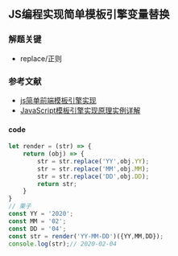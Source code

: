 ## JS编程实现简单模板引擎变量替换
### 解题关键
+ replace/正则
### 参考文献
+ [js简单前端模板引擎实现](https://segmentfault.com/a/1190000010366490)
+ [JavaScript模板引擎实现原理实例详解](https://www.jb51.net/article/152760.htm)
#### code
```javascript
let render = (str) => {
    return (obj) => {
        str = str.replace('YY',obj.YY);
        str = str.replace('MM',obj.MM);
        str = str.replace('DD',obj.DD);
        return str;
    }
}
// 栗子
const YY = '2020';
const MM = '02';
const DD = '04';
const str = render('YY-MM-DD')({YY,MM,DD});
console.log(str);// 2020-02-04
```